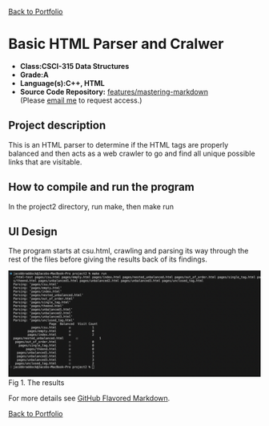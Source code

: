 [Back to Portfolio](./)

Basic HTML Parser and Cralwer
===============

-   **Class:CSCI-315 Data Structures** 
-   **Grade:A** 
-   **Language(s):C++, HTML** 
-   **Source Code Repository:** [features/mastering-markdown](https://github.com/PJB02/CSCI-315-2024-Fall-Personal/tree/master/project2)  
    (Please [email me](mailto:JABraddock@csustudent.net?subject=GitHub%20Access) to request access.)

## Project description

This is an HTML parser to determine if the HTML tags are properly balanced and then acts as a web crawler to go and find all unique possible links that are visitable.

## How to compile and run the program

In the project2 directory, run make, then make run

## UI Design
The program starts at csu.html, crawling and parsing its way through the rest of the files before giving the results back of its findings.

![screenshot](images/parser1.png)  
Fig 1. The results


For more details see [GitHub Flavored Markdown](https://guides.github.com/features/mastering-markdown/).

[Back to Portfolio](./)

